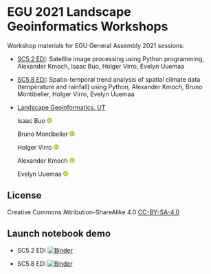 # EGU 2021 Landscape Geoinformatics Workshops

Workshop materials for EGU General Assembly 2021 sessions:

- [SC5.2 EDI](https://meetingorganizer.copernicus.org/EGU21/session/38947): Satellite image processing using Python programming, Alexander Kmoch, Isaac Buo, Holger Virro, Evelyn Uuemaa

- [SC5.8 EDI](https://meetingorganizer.copernicus.org/EGU21/session/38935): Spatio-temporal trend analysis of spatial climate data (temperature and rainfall) using Python, Alexander Kmoch, Bruno Montibeller, Holger Virro, Evelyn Uuemaa

- [Landscape Geoinformatics, UT](https://landscape-geoinformatics.ut.ee/home-0)

    Isaac Buo <a href="https://orcid.org/0000-0002-6211-4957"><img src="orcid_icon.png" width="12px" height="12px" /></a>

    Bruno Montibeller <a href="https://orcid.org/0000-0002-5250-8450"><img src="orcid_icon.png" width="12px" height="12px" /></a>

    Holger Virro <a href="https://orcid.org/0000-0001-6110-5453"><img src="orcid_icon.png" width="12px" height="12px" /></a>

    Alexander Kmoch <a href="https://orcid.org/0000-0003-4386-4450"><img src="orcid_icon.png" width="12px" height="12px" /></a>

    Evelyn Uuemaa <a href="https://orcid.org/0000-0002-0782-6740"><img src="orcid_icon.png" width="12px" height="12px" /></a>


## License

Creative Commons Attribution-ShareAlike 4.0 [CC-BY-SA-4.0](https://creativecommons.org/licenses/by-sa/4.0/)

## Launch notebook demo

- SC5.2 EDI [![Binder](https://mybinder.org/badge_logo.svg)](https://mybinder.org/v2/gh/LandscapeGeoinformatics/EGU_2021_lgeo_workshops/HEAD?filepath=SC5.2%2FEGU_Workshop_sc52.ipynb)

- SC5.8 EDI [![Binder](https://mybinder.org/badge_logo.svg)](https://mybinder.org/v2/gh/LandscapeGeoinformatics/EGU_2021_lgeo_workshops/HEAD?filepath=SC5.8%2FEGU2021_Workshop_SC58.ipynb)
